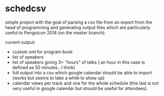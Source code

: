 schedcsv
========

simple project with the goal of parsing a csv file from an export
from the head of programming and generating output files which are particularly useful to Penguicon 2014 (on the master branch).


current output:
   * custom xml for program book
   * list of speakers
   * list of speakers giving 3+ "hours" of talks ( an hour in this case is defined as 50 minutes...I think)
   * full output into a csv which google calendar should be able to import (works but seems to take a while to show up)
   * calendar views per track and one for the whole schedule (this last is not very useful in google calendar but should be useful for attendees)

